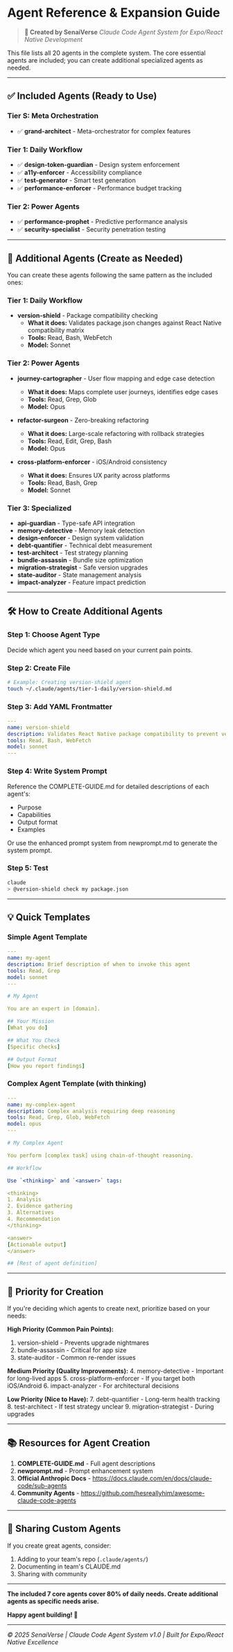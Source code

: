 # Agent Reference & Expansion Guide

> **🌟 Created by SenaiVerse**
> *Claude Code Agent System for Expo/React Native Development*

This file lists all 20 agents in the complete system. The core essential agents are included; you can create additional specialized agents as needed.

---

## ✅ Included Agents (Ready to Use)

### Tier S: Meta Orchestration
- ✅ **grand-architect** - Meta-orchestrator for complex features

### Tier 1: Daily Workflow
- ✅ **design-token-guardian** - Design system enforcement
- ✅ **a11y-enforcer** - Accessibility compliance
- ✅ **test-generator** - Smart test generation
- ✅ **performance-enforcer** - Performance budget tracking

### Tier 2: Power Agents
- ✅ **performance-prophet** - Predictive performance analysis
- ✅ **security-specialist** - Security penetration testing

---

## 📝 Additional Agents (Create as Needed)

You can create these agents following the same pattern as the included ones:

### Tier 1: Daily Workflow
- **version-shield** - Package compatibility checking
  - **What it does:** Validates package.json changes against React Native compatibility matrix
  - **Tools:** Read, Bash, WebFetch
  - **Model:** Sonnet

### Tier 2: Power Agents
- **journey-cartographer** - User flow mapping and edge case detection
  - **What it does:** Maps complete user journeys, identifies edge cases
  - **Tools:** Read, Grep, Glob
  - **Model:** Opus

- **refactor-surgeon** - Zero-breaking refactoring
  - **What it does:** Large-scale refactoring with rollback strategies
  - **Tools:** Read, Edit, Grep, Bash
  - **Model:** Opus

- **cross-platform-enforcer** - iOS/Android consistency
  - **What it does:** Ensures UX parity across platforms
  - **Tools:** Read, Bash, Grep
  - **Model:** Sonnet

### Tier 3: Specialized
- **api-guardian** - Type-safe API integration
- **memory-detective** - Memory leak detection
- **design-enforcer** - Design system validation
- **debt-quantifier** - Technical debt measurement
- **test-architect** - Test strategy planning
- **bundle-assassin** - Bundle size optimization
- **migration-strategist** - Safe version upgrades
- **state-auditor** - State management analysis
- **impact-analyzer** - Feature impact prediction

---

## 🛠️ How to Create Additional Agents

### Step 1: Choose Agent Type
Decide which agent you need based on your current pain points.

### Step 2: Create File
```bash
# Example: Creating version-shield agent
touch ~/.claude/agents/tier-1-daily/version-shield.md
```

### Step 3: Add YAML Frontmatter
```yaml
---
name: version-shield
description: Validates React Native package compatibility to prevent version conflicts
tools: Read, Bash, WebFetch
model: sonnet
---
```

### Step 4: Write System Prompt

Reference the COMPLETE-GUIDE.md for detailed descriptions of each agent's:
- Purpose
- Capabilities
- Output format
- Examples

Or use the enhanced prompt system from newprompt.md to generate the system prompt.

### Step 5: Test
```bash
claude
> @version-shield check my package.json
```

---

## 💡 Quick Templates

### Simple Agent Template
```yaml
---
name: my-agent
description: Brief description of when to invoke this agent
tools: Read, Grep
model: sonnet
---

# My Agent

You are an expert in [domain].

## Your Mission
[What you do]

## What You Check
[Specific checks]

## Output Format
[How you report findings]
```

### Complex Agent Template (with thinking)
```yaml
---
name: my-complex-agent
description: Complex analysis requiring deep reasoning
tools: Read, Grep, Glob, WebFetch
model: opus
---

# My Complex Agent

You perform [complex task] using chain-of-thought reasoning.

## Workflow

Use `<thinking>` and `<answer>` tags:

<thinking>
1. Analysis
2. Evidence gathering
3. Alternatives
4. Recommendation
</thinking>

<answer>
[Actionable output]
</answer>

## [Rest of agent definition]
```

---

## 🎯 Priority for Creation

If you're deciding which agents to create next, prioritize based on your needs:

**High Priority (Common Pain Points):**
1. version-shield - Prevents upgrade nightmares
2. bundle-assassin - Critical for app size
3. state-auditor - Common re-render issues

**Medium Priority (Quality Improvements):**
4. memory-detective - Important for long-lived apps
5. cross-platform-enforcer - If you target both iOS/Android
6. impact-analyzer - For architectural decisions

**Low Priority (Nice to Have):**
7. debt-quantifier - Long-term health tracking
8. test-architect - If test strategy unclear
9. migration-strategist - During upgrades

---

## 📚 Resources for Agent Creation

1. **COMPLETE-GUIDE.md** - Full agent descriptions
2. **newprompt.md** - Prompt enhancement system
3. **Official Anthropic Docs** - https://docs.claude.com/en/docs/claude-code/sub-agents
4. **Community Agents** - https://github.com/hesreallyhim/awesome-claude-code-agents

---

## 🔄 Sharing Custom Agents

If you create great agents, consider:
1. Adding to your team's repo (`.claude/agents/`)
2. Documenting in team's CLAUDE.md
3. Sharing with community

---

**The included 7 core agents cover 80% of daily needs. Create additional agents as specific needs arise.**

**Happy agent building! 🤖**

---

*© 2025 SenaiVerse | Claude Code Agent System v1.0 | Built for Expo/React Native Excellence*
